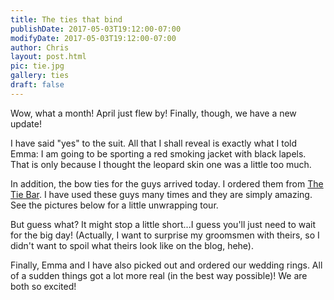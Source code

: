 ```yaml
---
title: The ties that bind
publishDate: 2017-05-03T19:12:00-07:00
modifyDate: 2017-05-03T19:12:00-07:00
author: Chris
layout: post.html
pic: tie.jpg
gallery: ties
draft: false
---
```


Wow, what a month!  April just flew by! Finally, though, we have a new update!

I have said "yes" to the suit.  All that I shall reveal is exactly what I told
Emma:  I am going to be sporting a red smoking jacket with black lapels. That is
only because I thought the leopard skin one was a little too much.

In addition, the bow ties for the guys arrived today. I ordered them from
[The Tie Bar](http://www.thetiebar.com). I have used these guys many times and
they are simply amazing.  See the pictures below for a little unwrapping tour.

But guess what?  It might stop a little short...I guess you'll just need to
wait for the big day! (Actually, I want to surprise my groomsmen with theirs,
so I didn't want to spoil what theirs look like on the blog, hehe).

Finally, Emma and I have also picked out and ordered our wedding rings.  All of
a sudden things got a lot more real (in the best way possible)! We are both so
excited!

